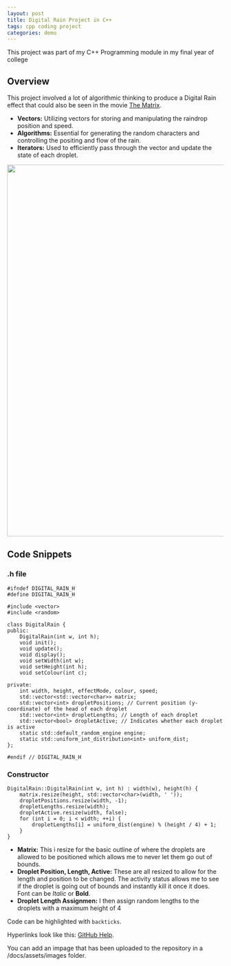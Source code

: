 ```yaml
---
layout: post
title: Digital Rain Project in C++
tags: cpp coding project
categories: demo
---
```


This project was part of my C++ Programming module in my final year of college

## Overview

This project involved a lot of algorithmic thinking to produce a Digital Rain effect that could also be seen in the movie [The Matrix](https://en.wikipedia.org/wiki/The_Matrix).

- **Vectors:** Utilizing vectors for storing and manipulating the raindrop position and speed.
- **Algorithms:** Essential for generating the random characters and controlling the positing and flow of the rain.
- **Iterators:** Used to efficiently pass through the vector and update the state of each droplet.

<img src="https://raw.githubusercontent.com/kijalx/digitalrain-cpp/main/docs/assets/images/DigitalRain.gif" width="864" height="864">


## Code Snippets
### .h file

```
#ifndef DIGITAL_RAIN_H
#define DIGITAL_RAIN_H

#include <vector>
#include <random>

class DigitalRain {
public:
    DigitalRain(int w, int h);
    void init();
    void update();
    void display();
    void setWidth(int w);
    void setHeight(int h);
    void setColour(int c);

private:
    int width, height, effectMode, colour, speed;
    std::vector<std::vector<char>> matrix;
    std::vector<int> dropletPositions; // Current position (y-coordinate) of the head of each droplet
    std::vector<int> dropletLengths; // Length of each droplet
    std::vector<bool> dropletActive; // Indicates whether each droplet is active
    static std::default_random_engine engine;
    static std::uniform_int_distribution<int> uniform_dist;
};

#endif // DIGITAL_RAIN_H
```
### Constructor

```
DigitalRain::DigitalRain(int w, int h) : width(w), height(h) {
    matrix.resize(height, std::vector<char>(width, ' '));
    dropletPositions.resize(width, -1);
    dropletLengths.resize(width);
    dropletActive.resize(width, false);
    for (int i = 0; i < width; ++i) {
        dropletLengths[i] = uniform_dist(engine) % (height / 4) + 1;
    }
}
```

- **Matrix:** This i resize for the basic outline of where the droplets are allowed to be positioned which allows me to never let them go out of bounds.
- **Droplet Position, Length, Active:** These are all resized to allow for the length and position to be changed. The activity status allows me to see if the droplet is going out of bounds and instantly kill it once it does.
Font can be *Italic* or **Bold**.
- **Droplet Length Assignmen:** I then assign random lengths to the droplets with a maximum height of 4



Code can be highlighted with `backticks`.


Hyperlinks look like this: [GitHub Help](https://help.github.com/).

You can add an impage that has been uploaded to the repository in a /docs/assets/images folder.


